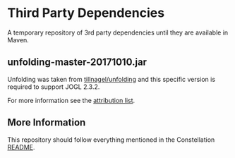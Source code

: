 # Third Party Dependencies
A temporary repository of 3rd party dependencies until they are available in Maven.

## unfolding-master-20171010.jar
Unfolding was taken from [tillnagel/unfolding](https://github.com/tillnagel/unfolding) 
and this specific version is required to support JOGL 2.3.2.

For more information see the [attribution list](https://github.com/constellation-app/constellation/blob/master/ATTRIBUTION.md).

## More Information
This repository should follow everything mentioned in the Constellation 
[README](https://github.com/constellation-app/constellation/blob/master/README.md).

